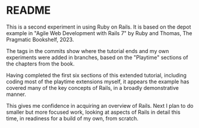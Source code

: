 # README

This is a second experiment in using Ruby on Rails. It is based on the depot example in "Agile Web Development with Rails 7" by Ruby and Thomas, The Pragmatic Bookshelf, 2023.

The tags in the commits show where the tutorial ends and my own experiments were added in branches, based on the "Playtime" sections of the chapters from the book.

Having completed the first six sections of this extended tutorial, including coding most of the playtime extensions myself, it appears the example has covered many of the key concepts of Rails, in a broadly demonstrative manner.

This gives me confidence in acquiring an overview of Rails. Next I plan to do smaller but more focused work, looking at aspects of Rails in detail this time, in readiness for a build of my own, from scratch.

